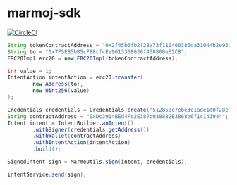 # marmoj-sdk
[![CircleCI](https://circleci.com/gh/ripio/marmoj-sdk.svg?style=shield)](https://circleci.com/gh/ripio/marmoj-sdk)

```java
String tokenContractAddress = "0x2f45b6fb2f28a73f110400386da31044b2e953d4";
String to = "0x7F5EB5bB5cF88cfcEe9613368636f458800e62CB";
ERC20Impl erc20 = new ERC20Impl(tokenContractAddress);

int value = 1;
IntentAction intentAction = erc20.transfer(
        new Address(to),
        new Uint256(value)
);

Credentials credentials = Credentials.create("512850c7ebe3e1ade1d0f28ef6eebdd3ba4e78748e0682f8fda6fc2c2c5b334a");
String contractAddress = "0xDc3914BEd4Fc2E387d0388B2E3868e671c143944";
Intent intent = IntentBuilder.anIntent()
        .withSigner(credentials.getAddress())
        .withWallet(contractAddress)
        .withIntentAction(intentAction)
        .build();

SignedIntent sign = MarmoUtils.sign(intent, credentials);

intentService.send(sign);
```
